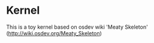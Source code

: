 # Kernel

This is a toy kernel based on osdev wiki 'Meaty Skeleton' (http://wiki.osdev.org/Meaty_Skeleton)